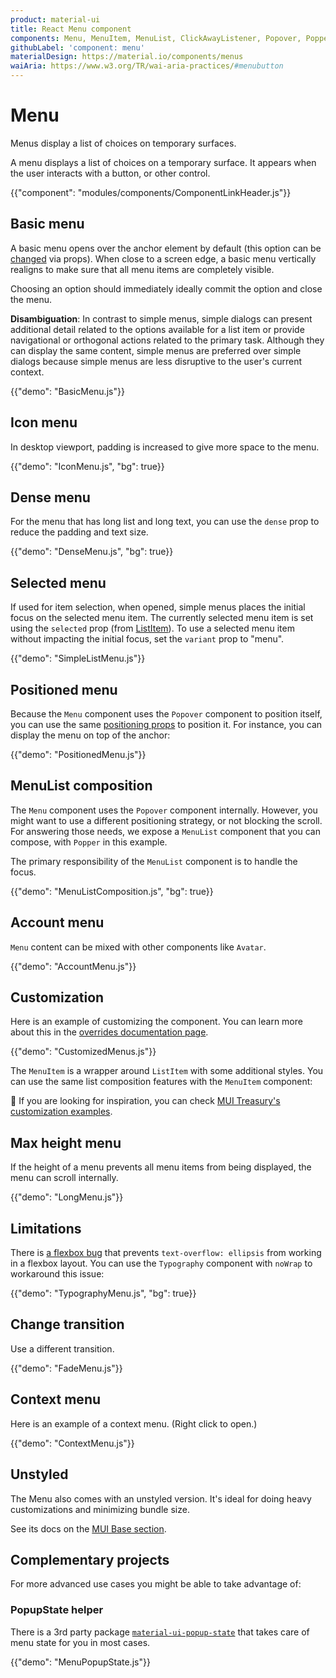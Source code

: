```yaml
---
product: material-ui
title: React Menu component
components: Menu, MenuItem, MenuList, ClickAwayListener, Popover, Popper
githubLabel: 'component: menu'
materialDesign: https://material.io/components/menus
waiAria: https://www.w3.org/TR/wai-aria-practices/#menubutton
---
```


# Menu

<p class="description">Menus display a list of choices on temporary surfaces.</p>

A menu displays a list of choices on a temporary surface. It appears when the user interacts with a button, or other control.

{{"component": "modules/components/ComponentLinkHeader.js"}}

## Basic menu

A basic menu opens over the anchor element by default (this option can be [changed](#menu-positioning) via props). When close to a screen edge, a basic menu vertically realigns to make sure that all menu items are completely visible.

Choosing an option should immediately ideally commit the option and close the menu.

**Disambiguation**: In contrast to simple menus, simple dialogs can present additional detail related to the options available for a list item or provide navigational or orthogonal actions related to the primary task. Although they can display the same content, simple menus are preferred over simple dialogs because simple menus are less disruptive to the user's current context.

{{"demo": "BasicMenu.js"}}

## Icon menu

In desktop viewport, padding is increased to give more space to the menu.

{{"demo": "IconMenu.js", "bg": true}}

## Dense menu

For the menu that has long list and long text, you can use the `dense` prop to reduce the padding and text size.

{{"demo": "DenseMenu.js", "bg": true}}

## Selected menu

If used for item selection, when opened, simple menus places the initial focus on the selected menu item.
The currently selected menu item is set using the `selected` prop (from [ListItem](/api/list-item/)).
To use a selected menu item without impacting the initial focus, set the `variant` prop to "menu".

{{"demo": "SimpleListMenu.js"}}

## Positioned menu

Because the `Menu` component uses the `Popover` component to position itself, you can use the same [positioning props](/components/popover/#anchor-playground) to position it.
For instance, you can display the menu on top of the anchor:

{{"demo": "PositionedMenu.js"}}

## MenuList composition

The `Menu` component uses the `Popover` component internally.
However, you might want to use a different positioning strategy, or not blocking the scroll.
For answering those needs, we expose a `MenuList` component that you can compose, with `Popper` in this example.

The primary responsibility of the `MenuList` component is to handle the focus.

{{"demo": "MenuListComposition.js", "bg": true}}

## Account menu

`Menu` content can be mixed with other components like `Avatar`.

{{"demo": "AccountMenu.js"}}

## Customization

Here is an example of customizing the component.
You can learn more about this in the [overrides documentation page](/customization/how-to-customize/).

{{"demo": "CustomizedMenus.js"}}

The `MenuItem` is a wrapper around `ListItem` with some additional styles.
You can use the same list composition features with the `MenuItem` component:

🎨 If you are looking for inspiration, you can check [MUI Treasury's customization examples](https://mui-treasury.com/styles/menu/).

## Max height menu

If the height of a menu prevents all menu items from being displayed, the menu can scroll internally.

{{"demo": "LongMenu.js"}}

## Limitations

There is [a flexbox bug](https://bugs.chromium.org/p/chromium/issues/detail?id=327437) that prevents `text-overflow: ellipsis` from working in a flexbox layout.
You can use the `Typography` component with `noWrap` to workaround this issue:

{{"demo": "TypographyMenu.js", "bg": true}}

## Change transition

Use a different transition.

{{"demo": "FadeMenu.js"}}

## Context menu

Here is an example of a context menu. (Right click to open.)

{{"demo": "ContextMenu.js"}}

## Unstyled

The Menu also comes with an unstyled version.
It's ideal for doing heavy customizations and minimizing bundle size.

See its docs on the [MUI Base section](/base/react-menu/).

## Complementary projects

For more advanced use cases you might be able to take advantage of:

### PopupState helper

There is a 3rd party package [`material-ui-popup-state`](https://github.com/jcoreio/material-ui-popup-state) that takes care of menu state for you in most cases.

{{"demo": "MenuPopupState.js"}}
